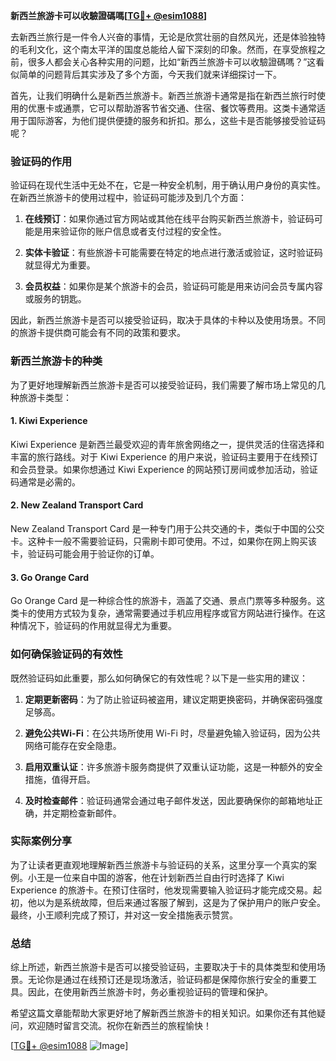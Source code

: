 **新西兰旅游卡可以收驗證碼嗎[[TG💪+ @esim1088](https://t.me/s/esim1088)]**

去新西兰旅行是一件令人兴奋的事情，无论是欣赏壮丽的自然风光，还是体验独特的毛利文化，这个南太平洋的国度总能给人留下深刻的印象。然而，在享受旅程之前，很多人都会关心各种实用的问题，比如“新西兰旅游卡可以收驗證碼嗎？”这看似简单的问题背后其实涉及了多个方面，今天我们就来详细探讨一下。

首先，让我们明确什么是新西兰旅游卡。新西兰旅游卡通常是指在新西兰旅行时使用的优惠卡或通票，它可以帮助游客节省交通、住宿、餐饮等费用。这类卡通常适用于国际游客，为他们提供便捷的服务和折扣。那么，这些卡是否能够接受验证码呢？

### 验证码的作用

验证码在现代生活中无处不在，它是一种安全机制，用于确认用户身份的真实性。在新西兰旅游卡的使用过程中，验证码可能涉及到几个方面：

1. **在线预订**：如果你通过官方网站或其他在线平台购买新西兰旅游卡，验证码可能是用来验证你的账户信息或者支付过程的安全性。
   
2. **实体卡验证**：有些旅游卡可能需要在特定的地点进行激活或验证，这时验证码就显得尤为重要。

3. **会员权益**：如果你是某个旅游卡的会员，验证码可能是用来访问会员专属内容或服务的钥匙。

因此，新西兰旅游卡是否可以接受验证码，取决于具体的卡种以及使用场景。不同的旅游卡提供商可能会有不同的政策和要求。

### 新西兰旅游卡的种类

为了更好地理解新西兰旅游卡是否可以接受验证码，我们需要了解市场上常见的几种旅游卡类型：

#### 1. Kiwi Experience
Kiwi Experience 是新西兰最受欢迎的青年旅舍网络之一，提供灵活的住宿选择和丰富的旅行路线。对于 Kiwi Experience 的用户来说，验证码主要用于在线预订和会员登录。如果你想通过 Kiwi Experience 的网站预订房间或参加活动，验证码通常是必需的。

#### 2. New Zealand Transport Card
New Zealand Transport Card 是一种专门用于公共交通的卡，类似于中国的公交卡。这种卡一般不需要验证码，只需刷卡即可使用。不过，如果你在网上购买该卡，验证码可能会用于验证你的订单。

#### 3. Go Orange Card
Go Orange Card 是一种综合性的旅游卡，涵盖了交通、景点门票等多种服务。这类卡的使用方式较为复杂，通常需要通过手机应用程序或官方网站进行操作。在这种情况下，验证码的作用就显得尤为重要。

### 如何确保验证码的有效性

既然验证码如此重要，那么如何确保它的有效性呢？以下是一些实用的建议：

1. **定期更新密码**：为了防止验证码被盗用，建议定期更换密码，并确保密码强度足够高。

2. **避免公共Wi-Fi**：在公共场所使用 Wi-Fi 时，尽量避免输入验证码，因为公共网络可能存在安全隐患。

3. **启用双重认证**：许多旅游卡服务商提供了双重认证功能，这是一种额外的安全措施，值得开启。

4. **及时检查邮件**：验证码通常会通过电子邮件发送，因此要确保你的邮箱地址正确，并定期检查新邮件。

### 实际案例分享

为了让读者更直观地理解新西兰旅游卡与验证码的关系，这里分享一个真实的案例。小王是一位来自中国的游客，他在计划新西兰自由行时选择了 Kiwi Experience 的旅游卡。在预订住宿时，他发现需要输入验证码才能完成交易。起初，他以为是系统故障，但后来通过客服了解到，这是为了保护用户的账户安全。最终，小王顺利完成了预订，并对这一安全措施表示赞赏。

### 总结

综上所述，新西兰旅游卡是否可以接受验证码，主要取决于卡的具体类型和使用场景。无论你是通过在线预订还是现场激活，验证码都是保障你旅行安全的重要工具。因此，在使用新西兰旅游卡时，务必重视验证码的管理和保护。

希望这篇文章能帮助大家更好地了解新西兰旅游卡的相关知识。如果你还有其他疑问，欢迎随时留言交流。祝你在新西兰的旅程愉快！

[[TG💪+ @esim1088](https://t.me/s/esim1088) ![Image](https://i.postimg.cc/4NQfJmqS/Snipaste-2025-05-13-00-14-12.png)]